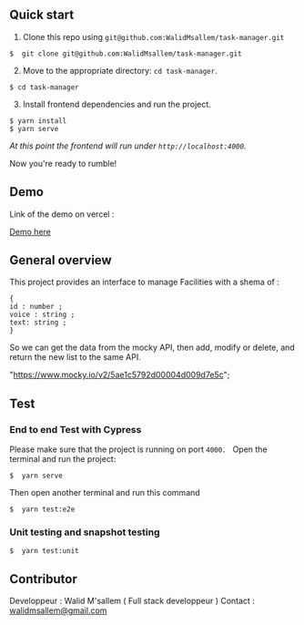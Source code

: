 ## Quick start

1.  Clone this repo using `git@github.com:WalidMsallem/task-manager.git`

```
$  git clone git@github.com:WalidMsallem/task-manager.git
```

2.  Move to the appropriate directory: `cd task-manager`.

```
$ cd task-manager
```

3.  Install frontend dependencies and run the project.

```
$ yarn install
$ yarn serve
```

_At this point the frontend will run under `http://localhost:4000`._

Now you're ready to rumble!

## Demo

Link of the demo on vercel :

[Demo here](https://task-manager-lilac.vercel.app/)

## General overview

This project provides an interface to manage Facilities with a shema of :

```
{
id : number ;
voice : string ;
text: string ;
}
```

So we can get the data from the mocky API, then add, modify or delete, and return the new list to the same API.

"https://www.mocky.io/v2/5ae1c5792d00004d009d7e5c";

## Test

### End to end Test with Cypress

Please make sure that the project is running on port `4000. `
Open the terminal and run the project:

```
$  yarn serve
```

Then open another terminal and run this command

```
$  yarn test:e2e
```

### Unit testing and snapshot testing

```
$  yarn test:unit
```

## Contributor

Developpeur : Walid M'sallem ( Full stack developpeur )
Contact : walidmsallem@gmail.com
